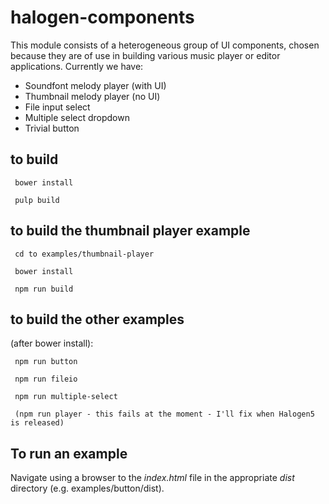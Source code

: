 halogen-components
==================

This module consists of a heterogeneous group of UI components, chosen because they are of use in building various music player or editor applications.  Currently we have:

  * Soundfont melody player (with UI)
  * Thumbnail melody player (no UI)
  * File input select
  * Multiple select dropdown
  * Trivial button

to build
--------

     bower install

     pulp build


to build the thumbnail player example
-------------------------------------

     cd to examples/thumbnail-player

     bower install

     npm run build

to build the other examples
---------------------------

(after bower install):

     npm run button

     npm run fileio

     npm run multiple-select

     (npm run player - this fails at the moment - I'll fix when Halogen5 is released)

To run an example
-----------------

Navigate using a browser to the _index.html_ file in the appropriate _dist_ directory (e.g. examples/button/dist).
